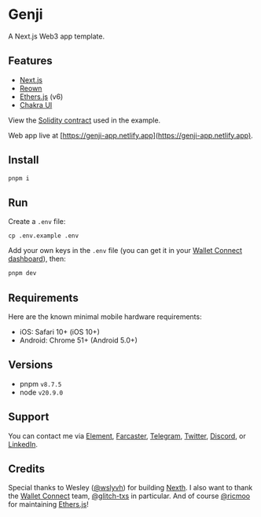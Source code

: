 # Genji

A Next.js Web3 app template.

## Features

- [Next.js](https://nextjs.org/)
- [Reown](https://reown.com/appkit)
- [Ethers.js](https://ethers.org/) (v6)
- [Chakra UI](https://chakra-ui.com/)

View the [Solidity contract](https://github.com/w3hc/w3hc-hardhat-template/blob/main/contracts/Basic.sol) used in the example.

Web app live at [https://genji-app.netlify.app](https://genji-app.netlify.app).

## Install

```bash
pnpm i
```

## Run

Create a `.env` file:

```
cp .env.example .env
```

Add your own keys in the `.env` file (you can get it in your [Wallet Connect dashboard](https://cloud.walletconnect.com)), then:

```bash
pnpm dev
```

## Requirements

Here are the known minimal mobile hardware requirements:

- iOS: Safari 10+ (iOS 10+)
- Android: Chrome 51+ (Android 5.0+)

## Versions

- pnpm `v8.7.5`
- node `v20.9.0`

## Support

You can contact me via [Element](https://matrix.to/#/@julienbrg:matrix.org), [Farcaster](https://warpcast.com/julien-), [Telegram](https://t.me/julienbrg), [Twitter](https://twitter.com/julienbrg), [Discord](https://discordapp.com/users/julienbrg), or [LinkedIn](https://www.linkedin.com/in/julienberanger/).

## Credits

Special thanks to Wesley ([@wslyvh](https://github.com/wslyvh)) for building [Nexth](https://github.com/wslyvh/nexth). I also want to thank the [Wallet Connect](https://walletconnect.com/) team, [@glitch-txs](https://github.com/glitch-txs) in particular. And of course [@ricmoo](https://github.com/ricmoo) for maintaining [Ethers.js](https://ethers.org/)!
